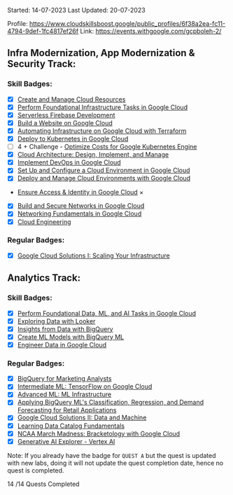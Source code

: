 Started: 14-07-2023
Last Updated: 20-07-2023

Profile: https://www.cloudskillsboost.google/public_profiles/6f38a2ea-fc11-4794-9def-1fc4817ef26f
Link: https://events.withgoogle.com/gcpboleh-2/

## Infra Modernization, App Modernization & Security Track:
### Skill Badges:
- [x] [Create and Manage Cloud Resources](https://www.cloudskillsboost.google/quests/120)
- [x] [Perform Foundational Infrastructure Tasks in Google Cloud](https://www.cloudskillsboost.google/quests/118)
- [x] [Serverless Firebase Development](https://www.cloudskillsboost.google/quests/153)
- [x] [Build a Website on Google Cloud](https://www.cloudskillsboost.google/quests/115)
- [x] [Automating Infrastructure on Google Cloud with Terraform](https://www.cloudskillsboost.google/quests/159)
- [x] [Deploy to Kubernetes in Google Cloud](https://www.cloudskillsboost.google/quests/116)
- [ ] 4 + Challenge - [Optimize Costs for Google Kubernetes Engine](https://www.cloudskillsboost.google/quests/157)
- [x] [Cloud Architecture: Design, Implement, and Manage](https://www.cloudskillsboost.google/quests/124)
- [x] [Implement DevOps in Google Cloud](https://www.cloudskillsboost.google/quests/141)
- [x] [Set Up and Configure a Cloud Environment in Google Cloud](https://www.cloudskillsboost.google/quests/119)
- [x] [Deploy and Manage Cloud Environments with Google Cloud](https://www.cloudskillsboost.google/quests/121)
-  [Ensure Access & Identity in Google Cloud](https://www.cloudskillsboost.google/quests/150) ×
- [x] [Build and Secure Networks in Google Cloud](https://www.cloudskillsboost.google/quests/128)
- [x] [Networking Fundamentals in Google Cloud](https://www.cloudskillsboost.google/quests/31)
- [x] [Cloud Engineering](https://www.cloudskillsboost.google/quests/66)

### Regular Badges:
- [x] [Google Cloud Solutions I: Scaling Your Infrastructure](https://www.cloudskillsboost.google/quests/36)

## Analytics Track:
### Skill Badges:
- [x] [Perform Foundational Data, ML, and AI Tasks in Google Cloud](https://www.cloudskillsboost.google/quests/117)
- [x] [Exploring Data with Looker](https://www.cloudskillsboost.google/quests/165)
- [x] [Insights from Data with BigQuery](https://www.cloudskillsboost.google/quests/123)
- [x] [Create ML Models with BigQuery ML](https://www.cloudskillsboost.google/quests/146)
- [x] [Engineer Data in Google Cloud](https://www.cloudskillsboost.google/quests/132)

### Regular Badges:
- [x] [BigQuery for Marketing Analysts](https://www.cloudskillsboost.google/quests/70)
- [x] [Intermediate ML: TensorFlow on Google Cloud](https://www.cloudskillsboost.google/quests/83)
- [x] [Advanced ML: ML Infrastructure](https://www.cloudskillsboost.google/quests/162)
- [x] [Applying BigQuery ML's Classification, Regression, and Demand Forecasting for Retail Applications](https://www.cloudskillsboost.google/quests/162)
- [x] [Google Cloud Solutions II: Data and Machine](https://www.cloudskillsboost.google/quests/38)
- [x] [Learning Data Catalog Fundamentals](https://www.cloudskillsboost.google/quests/134)
- [x] [NCAA March Madness: Bracketology with Google Cloud](https://www.cloudskillsboost.google/quests/58)
- [x] [Generative AI Explorer - Vertex AI](https://www.cloudskillsboost.google/quests/299)

Note: If you already have the badge for `QUEST A` but the quest is updated with new labs, doing it will not update the quest completion date, hence no quest is completed.

14 /14 Quests Completed